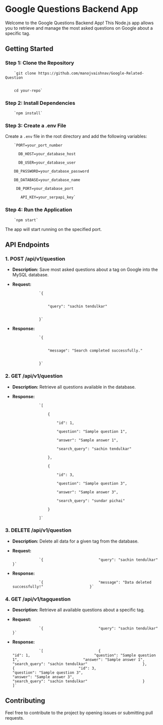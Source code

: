 Google Questions Backend App
============================

Welcome to the Google Questions Backend App! This Node.js app allows you to retrieve and manage the most asked questions on Google about a specific tag.

Getting Started
---------------

### Step 1: Clone the Repository

        `git clone https://github.com/manojvaishnav/Google-Related-Question


        cd your-repo`
        
    

### Step 2: Install Dependencies

        `npm install`
        
    

### Step 3: Create a .env File

Create a `.env` file in the root directory and add the following variables:

        `PORT=your_port_number       
        
          DB_HOST=your_database_host 
              
          DB_USER=your_database_user   
                          
        DB_PASSWORD=your_database_password     
                                    
        DB_DATABASE=your_database_name    
                                            
         DB_PORT=your_database_port   
                                                     
           API_KEY=your_serpapi_key`


        
    

### Step 4: Run the Application

        `npm start`
        
    

The app will start running on the specified port.

API Endpoints
-------------

### 1\. POST /api/v1/question

*   **Description:** Save most asked questions about a tag on Google into the MySQL database.
*   **Request:**
    
                    `{                         
                        

                        "query": "sachin tendulkar" 

                        
                    }`
                    
                
    
*   **Response:**
    
                    `{                         
                        

                        "message": "Search completed successfully."                     
                        
                        
                    }`
                    
                
    

### 2\. GET /api/v1/question

*   **Description:** Retrieve all questions available in the database.
*   **Response:**
    
                    `[                         
                        
                        {                             
                            
                            "id": 1,                             
                            
                            "question": "Sample question 1",                             
                            
                            "answer": "Sample answer 1",                             
                            
                            "search_query": "sachin tendulkar"                         
                            
                        },                         
                            
                        {                             
                                
                            "id": 3,                             
                                
                            "question": "Sample question 3",                             
                                
                            "answer": "Sample answer 3",                             
                                
                            "search_query": "sundar pichai"                         
                                
                        }                     
                                
                    ]`
                    
                
    

### 3\. DELETE /api/v1/question

*   **Description:** Delete all data for a given tag from the database.
*   **Request:**
    
                    `{                         "query": "sachin tendulkar"                     }`
                    
                
    
*   **Response:**
    
                    `{                         "message": "Data deleted successfully!"                     }`
                    
                
    

### 4\. GET /api/v1/tagquestion

*   **Description:** Retrieve all available questions about a specific tag.
*   **Request:**
    
                    `{                         "query": "sachin tendulkar"                     }`
                    
                
    
*   **Response:**
    
                    `[                         {                             "id": 1,                             "question": "Sample question 1",                             "answer": "Sample answer 1",                             "search_query": "sachin tendulkar"                         },                         {                             "id": 3,                             "question": "Sample question 3",                             "answer": "Sample answer 3",                             "search_query": "sachin tendulkar"                         }                     ]`
                    
                
    

Contributing
------------

Feel free to contribute to the project by opening issues or submitting pull requests.